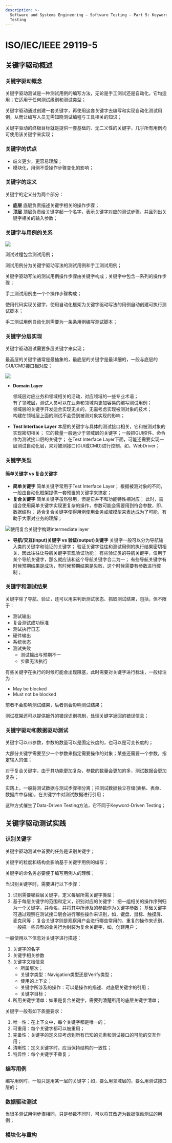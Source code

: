 ```yaml
---
description: >-
  Software and Systems Engineering — Software Testing — Part 5: Keyword-Driven
  Testing
---
```


# ISO/IEC/IEEE 29119-5

## 关键字驱动概述

### 关键字驱动概念

关键字驱动测试是一种测试用例的编写方法，无论是手工测试还是自动化，它均适用；它适用于任何测试级别和测试类型；

关键字驱动通过创建一套关键字，再使用这套关键字去编写和实现自动化测试用例，从而让编写人员无需知晓测试编程与工具相关的知识；

关键字驱动的终极目标就是提供一套基础的、无二义性的关键字，几乎所有用例均可使用该关键字来实现；

### 关键字的优点

* 歧义更少，更容易理解；
* 模块化，用例不受操作步骤变化的影响；

### 关键字的定义

关键字的定义分为两个部分：

* **底层** 底层负责描述关键字相关的操作步骤；
* **顶层** 顶层负责给关键字起一个名字，表示关键字对应的测试步骤，并且列出关键字相关的输入参数；

### 关键字与用例的关系

![](../../../.gitbook/assets/image%20%28117%29.png)

测试过程包含测试用例；

测试用例分为关键字驱动写法的测试用例和手工测试用例；

关键字驱动写法的测试用例操作步骤由关键字构成；关键字中包含一系列的操作步骤；

手工测试用例由一个个操作步骤构成；

使用代码实现关键字，使用自动化框架为关键字驱动写法的用例自动创建可执行测试脚本；

手工测试用例自动化则需要为一条条用例编写测试脚本；

### 关键字分层实现

关键字驱动测试需要多层关键字来实现；

最高层的关键字通常是最抽象的，最底层的关键字是最详细的，一般与底层的GUI/CMD接口相对应；

![](../../../.gitbook/assets/image%20%28120%29.png)

* **Domain Layer**

  领域层对应业务和领域相关的活动，对应领域的一些专业术语；  
  有了领域层，测试人员可以在业务和领域内更加容易的编写测试用例；  
  领域层的关键字开发适合实现无关的，无需考虑实现被测对象的技术；  
  构建在领域层上面的测试不会受到被测对象实现的影响；

* **Test Interface Layer** 本层的关键字与具体的测试接口相关，它和被测对象的实现密切相关； 它的数量一般远少于领域层的关键字；一般把GUI控件、命令作为测试接口层的关键字； 在Test Interface Layer下面，可能还需要实现一层测试自动化层，来对被测接口\(GUI或CMD\)进行控制，如，WebDriver；

### 关键字类型

#### 简单关键字 vs 复合关键字

* **简单关键字** 简单关键字常用于Test Interface Layer； 根据被测对象的不同，一般由自动化框架提供一套预置的关键字来搞定；
* **复合关键字** 简单关键字虽然够用，但是它并不和功能特性相对应； 此时，需组合使用简单关键字实现更复杂的操作，参数可能会需要用到符合参数，即，数据结构； 适合复合关键字使得用例使用业务或域模型来表达成为了可能，有助于大家对业务的理解；

![&#x4F7F;&#x7528;&#x590D;&#x5408;&#x5173;&#x952E;&#x5B57;&#x6784;&#x5EFA;intermediate layer](../../../.gitbook/assets/image%20%28132%29.png)

* **导航/交互\(input\)关键字 vs 验证\(output\)关键字** 关键字一般可以分为导航输入类的关键字和验证的关键字； 验证关键字往往和测试用例的执行结果密切相关，因此往往让导航关键字实现验证功能； 有些验证类的导航关键字，仅用于某个导航关键字，那么就应该和这个导航关键字合二为一； 有些导航关键字有时候预期结果是成功，有时候预期结果是失败，这个时候需要有参数进行控制；

### 关键字和测试结果

关键字除了导航、验证，还可以用来判断测试状态、抓取测试结果，包括，但不限于：

* 测试输出
* 复合测试成功标准
* 测试执行日志
* 硬件输出
* 系统状态
* 测试失败
  * 测试输出与预期不一
  * 步骤无法执行

有些关键字在执行的时候可能会出现阻塞，此时需要对关键字进行标注，一般标注为：

* May be blocked
* Must not be blocked

前者不会影响测试结果，后者则会影响测试结果；

测试框架还可以提供额外的错误识别机制，处理关键字返回的错误信息；

### 关键字驱动和数据驱动测试

关键字可以带参数，参数的数量可以是固定长度的，也可以是可变长度的；

大部分关键字需要至少一个参数来指定需要操作的对象；某些还需要一个参数，指定输入的值；

对于复合关键字，由于其功能更加复杂，参数的数量会更加的多，测试数据会更加复杂；

实践上，一般将测试数据与测试步骤相分离；把测试数据独立存储\(表格、表单、数据库中存储\)，在关键字中对测试数据进行引用；

这种方式催生了Data-Driven Testing方法，它不同于Keyword-Driven Testing；

## 关键字驱动测试实践

### 识别关键字

关键字驱动测试中首要的任务是识别关键字；

关键字的粒度和结构会影响基于关键字用例的编写；

关键字的命名务必要便于编写用例人的理解；

当识别关键字时，需要进行以下步骤：

1. 识别需要哪些层关键字，定义每层所需关键字类型；
2. 基于每层关键字的范围和定义，识别对应的关键字： 把一组相关的操作序列归为一个关键字，并命名，并将其中所涉及的参数作为关键字参数； 基础关键字可通过观察在测试接口层会进行哪些操作来识别，如，键盘、鼠标、触摸屏、麦克风等； 复合关键字则是观察用户会进行哪些常用的、重复的操作来识别，一般把一些典型的业务行为封装为复合关键字，如，创建用户；

一般使用以下信息对关键字进行描述：

1. 关键字的名字
2. 关键字相关参数
3. 关键字文档信息
   * 所属层次；
   * 关键字类型：Navigation类型还是Verify类型； 
   * 使用的上下文；
   * 关键字所涉及的操作：可以是操作的描述、对底层关键字的引用；
   * 关键字目标；
4. 所用关键字清单：如果是复合关键字，需要列清楚所用的底层关键字清单；

关键字一般有如下质量要求：

1. 唯一性：在上下文中，每个关键字都是唯一的；
2. 可重用：每个关键字都可以被重用；
3. 完备性：关键字的定义应考虑到所有已知的元素和测试接口的可能的交互作用；
4. 清晰性：定义关键字时，应当保持结构的一致性；
5. 特异性：每个关键字不重复；

### 编写用例

编写用例时，一般只是用某一层的关键字；如，要么用领域层的，要么用测试接口层的；

### 数据驱动测试

当很多测试用例步骤相同，只是参数不同时，可以将其改造为数据驱动测试的用例；

### 模块化与重构











